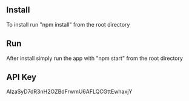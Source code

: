 ## Install

To install run "npm install" from the root directory

## Run 

After install simply run the app with "npm start" from the root directory

## API Key
AIzaSyD7dR3nH2OZBdFrwmU6AFLQCGttEwhaxjY
